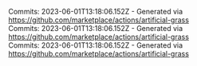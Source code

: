 Commits: 2023-06-01T13:18:06.152Z - Generated via https://github.com/marketplace/actions/artificial-grass
<br>
Commits: 2023-06-01T13:18:06.152Z - Generated via https://github.com/marketplace/actions/artificial-grass
<br>
Commits: 2023-06-01T13:18:06.152Z - Generated via https://github.com/marketplace/actions/artificial-grass
<br>
